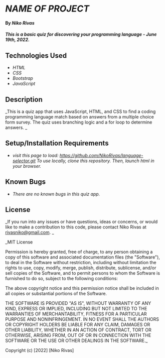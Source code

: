 # _NAME OF PROJECT_

#### By _**Niko Rivas**_

#### _This is a basic quiz for discovering your programming language - June 19th, 2022._

## Technologies Used

- _HTML_
- _CSS_
- _Bootstrap_
- _JavaScript_

## Description

_This is a quiz app that uses JavaScript, HTML, and CSS to find a coding programming language match based on answers from a multiple choice form survey. The quiz uses branching logic and a for loop to determine answers. _

## Setup/Installation Requirements

- _visit this page to load: https://github.com/NikoRivas/language-selector.git_
  _To use locally, clone this repository._
  _Then, launch html in your browser._

## Known Bugs

- _There are no known bugs in this quiz app._

## License

_If you run into any issues or have questions, ideas or concerns, or would like to make a contribution to this code, please contact Niko Rivas at rivasniko@gmail.com. _

\_MIT License

Permission is hereby granted, free of charge, to any person obtaining a copy of this software and associated documentation files (the "Software"), to deal in the Software without restriction, including without limitation the rights to use, copy, modify, merge, publish, distribute, sublicense, and/or sell copies of the Software, and to permit persons to whom the Software is furnished to do so, subject to the following conditions:

The above copyright notice and this permission notice shall be included in all copies or substantial portions of the Software.

THE SOFTWARE IS PROVIDED "AS IS", WITHOUT WARRANTY OF ANY KIND, EXPRESS OR IMPLIED, INCLUDING BUT NOT LIMITED TO THE WARRANTIES OF MERCHANTABILITY, FITNESS FOR A PARTICULAR PURPOSE AND NONINFRINGEMENT. IN NO EVENT SHALL THE AUTHORS OR COPYRIGHT HOLDERS BE LIABLE FOR ANY CLAIM, DAMAGES OR OTHER LIABILITY, WHETHER IN AN ACTION OF CONTRACT, TORT OR OTHERWISE, ARISING FROM, OUT OF OR IN CONNECTION WITH THE SOFTWARE OR THE USE OR OTHER DEALINGS IN THE SOFTWARE.\_

Copyright (c) [2022] [Niko Rivas]
